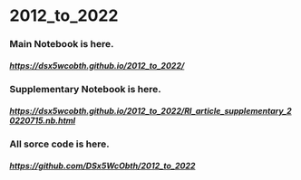 # 2012_to_2022
### Main Notebook is here.
##### https://dsx5wcobth.github.io/2012_to_2022/

### Supplementary Notebook is here.
##### https://dsx5wcobth.github.io/2012_to_2022/RI_article_supplementary_20220715.nb.html

### All sorce code is here.
##### https://github.com/DSx5WcObth/2012_to_2022

